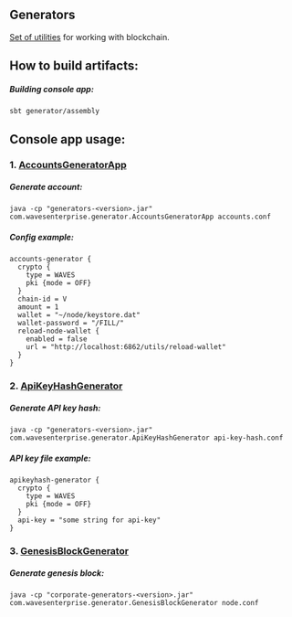 Generators
-------------------

[Set of utilities](https://docs.wavesenterprise.com/en/latest/description/generators.html#generators-description) for working with blockchain. 


## How to build artifacts:

##### Building console app:
`sbt generator/assembly`

## Console app usage:


### 1. [AccountsGeneratorApp](https://docs.wavesenterprise.com/en/latest/description/generators.html#accountsgeneratorapp)
##### Generate account:
`java -cp "generators-<version>.jar" com.wavesenterprise.generator.AccountsGeneratorApp accounts.conf`

##### Config example:
```hocon
accounts-generator {
  crypto {
    type = WAVES
    pki {mode = OFF}
  }
  chain-id = V
  amount = 1
  wallet = "~/node/keystore.dat"
  wallet-password = "/FILL/"
  reload-node-wallet {
    enabled = false
    url = "http://localhost:6862/utils/reload-wallet"
  }
}
```

### 2. [ApiKeyHashGenerator](https://docs.wavesenterprise.com/en/latest/description/generators.html#apikeyhash)

##### Generate API key hash:
`java -cp "generators-<version>.jar" com.wavesenterprise.generator.ApiKeyHashGenerator api-key-hash.conf`

##### API key file example:
```hocon
apikeyhash-generator {
  crypto {
    type = WAVES
    pki {mode = OFF}
  }
  api-key = "some string for api-key"
}
```

### 3. [GenesisBlockGenerator](https://docs.wavesenterprise.com/en/latest/description/generators.html#genesisblockgenerator)
##### Generate genesis block:
`java -cp "corporate-generators-<version>.jar" com.wavesenterprise.generator.GenesisBlockGenerator node.conf`
